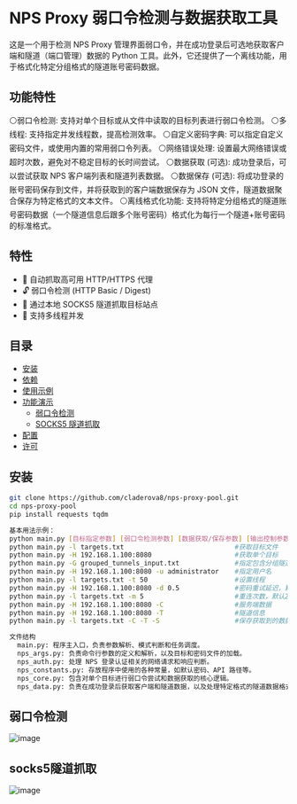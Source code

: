 # NPS Proxy 弱口令检测与数据获取工具
这是一个用于检测 NPS Proxy 管理界面弱口令，并在成功登录后可选地获取客户端和隧道（端口管理）数据的 Python 工具。此外，它还提供了一个离线功能，用于格式化特定分组格式的隧道账号密码数据。

## 功能特性
⚪弱口令检测: 支持对单个目标或从文件中读取的目标列表进行弱口令检测。
⚪多线程: 支持指定并发线程数，提高检测效率。
⚪自定义密码字典: 可以指定自定义密码文件，或使用内置的常用弱口令列表。
⚪网络错误处理: 设置最大网络错误或超时次数，避免对不稳定目标的长时间尝试。
⚪数据获取 (可选): 成功登录后，可以尝试获取 NPS 客户端列表和隧道列表数据。
⚪数据保存 (可选): 将成功登录的账号密码保存到文件，并将获取到的客户端数据保存为 JSON 文件，隧道数据聚合保存为特定格式的文本文件。
⚪离线格式化功能: 支持将特定分组格式的隧道账号密码数据（一个隧道信息后跟多个账号密码）格式化为每行一个隧道+账号密码的标准格式。

## 特性

- 🎯 自动抓取高可用 HTTP/HTTPS 代理  
- 🔓 弱口令检测 (HTTP Basic / Digest)  
- 🧩 通过本地 SOCKS5 隧道抓取目标站点  
- 🚀 支持多线程并发  

## 目录

- [安装](#安装)  
- [依赖](#依赖)  
- [使用示例](#使用示例)  
- [功能演示](#功能演示)  
  - [弱口令检测](#弱口令检测)  
  - [SOCKS5 隧道抓取](#socks5-隧道抓取)  
- [配置](#配置)  
- [许可](#许可)  

## 安装

```bash
git clone https://github.com/claderova8/nps-proxy-pool.git
cd nps-proxy-pool
pip install requests tqdm
```
```bash
基本用法示例：
python main.py [目标指定参数] [弱口令检测参数] [数据获取/保存参数] [输出控制参数]
python main.py -l targets.txt                            #获取目标文件
python main.py -H 192.168.1.100:8080                     #获取单个目标
python main.py -G grouped_tunnels_input.txt              #指定包含分组隧道数据的文件（一个隧道信息后跟多个账号密码）。启用此模式时，将忽略其他弱口令检测和数据获取参数，只进行离线格式化
python main.py -H 192.168.1.100:8080 -u administrator    #指定用户名
python main.py -l targets.txt -t 50                      #设置线程
python main.py -H 192.168.1.100:8080 -d 0.5              #密码重试延迟，默认0.1秒
python main.py -l targets.txt -m 5                       #重连次数，默认2次
python main.py -H 192.168.1.100:8080 -C                  #服务端数据
python main.py -H 192.168.1.100:8080 -T                  #隧道信息
python main.py -l targets.txt -C -T -S                   #保存获取到的数据。客户端数据保存为 .json，隧道数据聚合保存到 tunnels.txt。
```
```bash
文件结构
  main.py: 程序主入口，负责参数解析、模式判断和任务调度。
  nps_args.py: 负责命令行参数的定义和解析，以及目标和密码文件的加载。
  nps_auth.py: 处理 NPS 登录认证相关的网络请求和响应判断。
  nps_constants.py: 存放程序中使用的各种常量，如默认密码、API 路径等。
  nps_core.py: 包含对单个目标进行弱口令尝试和数据获取的核心逻辑。
  nps_data.py: 负责在成功登录后获取客户端和隧道数据，以及处理特定格式的隧道数据格式化。
```

## 弱口令检测
![image](https://github.com/user-attachments/assets/2f525fdc-9863-4b8b-9e96-9f819382e1fc)

## socks5隧道抓取
![image](https://github.com/user-attachments/assets/af9f884f-6852-4747-9d5f-e023970e1c6f)

